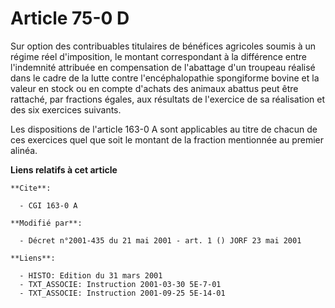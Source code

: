 # Article 75-0 D

Sur option des contribuables titulaires de bénéfices agricoles soumis à un régime réel d'imposition, le montant correspondant
à la différence entre l'indemnité attribuée en compensation de l'abattage d'un troupeau réalisé dans le cadre de la lutte
contre l'encéphalopathie spongiforme bovine et la valeur en stock ou en compte d'achats des animaux abattus peut être
rattaché, par fractions égales, aux résultats de l'exercice de sa réalisation et des six exercices suivants.

Les dispositions de l'article 163-0 A sont applicables au titre de chacun de ces exercices quel que soit le montant de la
fraction mentionnée au premier alinéa.

**Liens relatifs à cet article**

	**Cite**:

	  - CGI 163-0 A

	**Modifié par**:

	  - Décret n°2001-435 du 21 mai 2001 - art. 1 () JORF 23 mai 2001

	**Liens**:

	  - HISTO: Edition du 31 mars 2001
	  - TXT_ASSOCIE: Instruction 2001-03-30 5E-7-01
	  - TXT_ASSOCIE: Instruction 2001-09-25 5E-14-01
